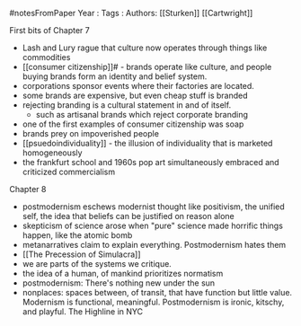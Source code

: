 #notesFromPaper
Year   :
Tags   :
Authors: [[Sturken]] [[Cartwright]]

First bits of Chapter 7

 - Lash and Lury rague that culture now operates through things like commodities
 - [[consumer citizenship]]# - brands operate like culture, and people buying brands form an identity and belief system.
 - corporations sponsor events where their factories are located.
 - some brands are expensive, but even cheap stuff is branded
 - rejecting branding is a cultural statement in and of itself.
   - such as artisanal brands which reject corporate branding
 - one of the first examples of consumer citizenship was soap
 - brands prey on impoverished people
 - [[psuedoindividuality]] - the illusion of individuality that is marketed homogeneously
 - the frankfurt school and 1960s pop art simultaneously embraced and criticized commercialism

Chapter 8

 - postmodernism eschews modernist thought like positivism, the unified self, the idea that beliefs can be justified on reason alone
 - skepticism of science arose when "pure" science made horrific things happen, like the atomic bomb
 - metanarratives claim to explain everything. Postmodernism hates them
 - [[The Precession of Simulacra]]
 - we are parts of the systems we critique.
 - the idea of a human, of mankind prioritizes normatism
 - postmodernism: There's nothing new under the sun
 - nonplaces: spaces between, of transit, that have function but little value. Modernism is functional, meaningful. Postmodernism is ironic, kitschy, and playful. The Highline in NYC
